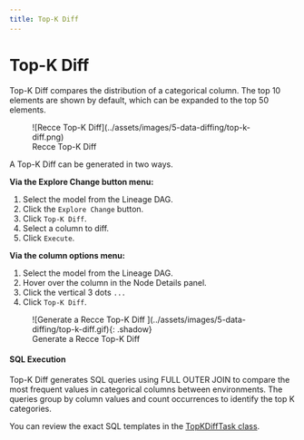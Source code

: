 ```yaml
---
title: Top-K Diff
---
```


# Top-K Diff

Top-K Diff compares the distribution of a categorical column. The top 10 elements are shown by default, which can be expanded to the top 50 elements.

<figure markdown>
  ![Recce Top-K Diff](../assets/images/5-data-diffing/top-k-diff.png)
  <figcaption>Recce Top-K Diff</figcaption>
</figure>

A Top-K Diff can be generated in two ways.

**Via the Explore Change button menu:**

1. Select the model from the Lineage DAG.
2. Click the `Explore Change` button.
3. Click `Top-K Diff`.
4. Select a column to diff.
5. Click `Execute`.

**Via the column options menu:**

1. Select the model from the Lineage DAG.
2. Hover over the column in the Node Details panel.
3. Click the vertical 3 dots `...`
4. Click `Top-K Diff`.

<figure markdown>
  ![Generate a Recce Top-K Diff ](../assets/images/5-data-diffing/top-k-diff.gif){: .shadow}
  <figcaption>Generate a Recce Top-K Diff </figcaption>
</figure>

#### SQL Execution

Top-K Diff generates SQL queries using FULL OUTER JOIN to compare the most frequent values in categorical columns between environments. The queries group by column values and count occurrences to identify the top K categories.

You can review the exact SQL templates in the [TopKDiffTask class](https://github.com/DataRecce/recce/blob/main/recce/tasks/top_k.py#L15).




